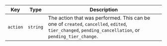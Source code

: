Key | Type | Description
----|------|-------------
`action` |`string` | The action that was performed. This can be one of `created`, `cancelled`, `edited`, `tier_changed`, `pending_cancellation`, or `pending_tier_change`.
